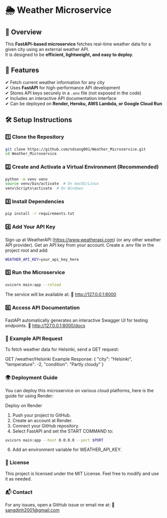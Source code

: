 # 🌦️ Weather Microservice

## 📌 Overview
This **FastAPI-based microservice** fetches real-time weather data for a given city using an external weather API.  
It is designed to be **efficient, lightweight, and easy to deploy**.

## 🚀 Features
✔ Fetch current weather information for any city  
✔ Uses **FastAPI** for high-performance API development  
✔ Stores API keys securely in a `.env` file (not exposed in the code)  
✔ Includes an interactive API documentation interface  
✔ Can be deployed on **Render, Heroku, AWS Lambda, or Google Cloud Run**  

## 🛠️ Setup Instructions

### **1️⃣ Clone the Repository**
```sh
git clone https://github.com/ndsang001/Weather_Microservice.git
cd Weather_Microservice
```
### **2️⃣ Create and Activate a Virtual Environment (Recommended)**
```sh
python -m venv venv
source venv/bin/activate  # On macOS/Linux
venv\Scripts\activate  # On Windows
```
### **3️⃣ Install Dependencies**
```sh
pip install -r requirements.txt
```
### **4️⃣ Add Your API Key**
Sign up at WeatherAPI (https://www.weatherapi.com) (or any other weather API provider).
Get an API key from your account.
Create a .env file in the project root and add:
```sh
WEATHER_API_KEY=your_api_key_here
```
### **5️⃣ Run the Microservice**
```sh
uvicorn main:app --reload
```
The service will be available at:
🔗 http://127.0.0.1:8000

### **6️⃣ Access API Documentation**
FastAPI automatically generates an interactive Swagger UI for testing endpoints.
🔗 http://127.0.0.1:8000/docs


### **📡 Example API Request**

To fetch weather data for Helsinki, send a GET request:

GET /weather/Helsinki
Example Response:
{
  "city": "Helsinki",
  "temperature": -2,
  "condition": "Partly cloudy"
}

### **🌍 Deployment Guide**

You can deploy this microservice on various cloud platforms, here is the guide for using Render:

Deploy on Render
1. Push your project to GitHub.
2. Create an account at Render.
3. Connect your GitHub repository.
4. Select FastAPI and set the START COMMAND to:
```sh
uvicorn main:app --host 0.0.0.0 --port $PORT
```
6. Add an environment variable for WEATHER_API_KEY.


### **📄 License**

This project is licensed under the MIT License.
Feel free to modify and use it as needed.

### **📬 Contact**

For any issues, open a GitHub issue or email me at:
📧 sangdinh2001@gmail.com
